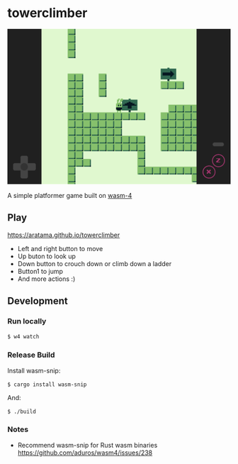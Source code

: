 # towerclimber

[![screenshot](./docs/screenshot.png)](https://aratama.github.io/towerclimber)

A simple platformer game built on [wasm-4](https://wasm4.org/)

## Play

https://aratama.github.io/towerclimber

- Left and right button to move
- Up buton to look up
- Down button to crouch down or climb down a ladder
- Button1 to jump
- And more actions :)

## Development

### Run locally

```bash
$ w4 watch
```

### Release Build

Install wasm-snip:

```
$ cargo install wasm-snip
```

And:

```bash
$ ./build
```

### Notes

- Recommend wasm-snip for Rust wasm binaries https://github.com/aduros/wasm4/issues/238
